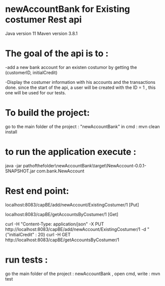 # newAccountBank for Existing costumer Rest api 
Java version 11
Maven version 3.8.1

# The goal of the api is to : 
-add a new bank account for an existen costumor by getting the (customerID, initialCredit)
 
-Display the costumer information with his accounts and the transactions done.
since the start of the api, a user will be created with the ID = 1 , this one will be used for our tests.

# To build the project:
go to the main folder of the project : "newAccountBank"
in cmd : mvn clean install

# to run the application execute : 
java -jar pathofthefolder\newAccountBank\target\NewAccount-0.0.1-SNAPSHOT.jar com.bank.NewAccount

# Rest end point:
localhost:8083/capBE/add/newAccount/ExistingCostumer/1 [Put]

localhost:8083/capBE/getAccountsByCostumer/1 [Get]

curl -H "Content-Type: application/json" -X PUT http://localhost:8083/capBE/add/newAccount/ExistingCostumer/1 -d "{\"initialCredit\" : 20}
curl -H  GET http://localhost:8083/capBE/getAccountsByCostumer/1

# run tests : 

go the main folder of the project : newAccountBank , open cmd, write :
mvn test
